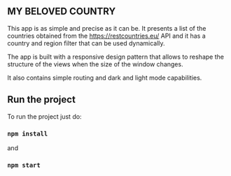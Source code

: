 ## MY BELOVED COUNTRY

This app is as simple and precise as it can be. It presents a list of the countries obtained from the https://restcountries.eu/ API and it has a country and region filter that can be used dynamically. 

The app is built with a responsive design pattern that allows to reshape the structure of the views when the size of the window changes.

It also contains simple routing and dark and light mode capabilities.

## Run the project

To run the project just do:

### `npm install`
and
### `npm start`
